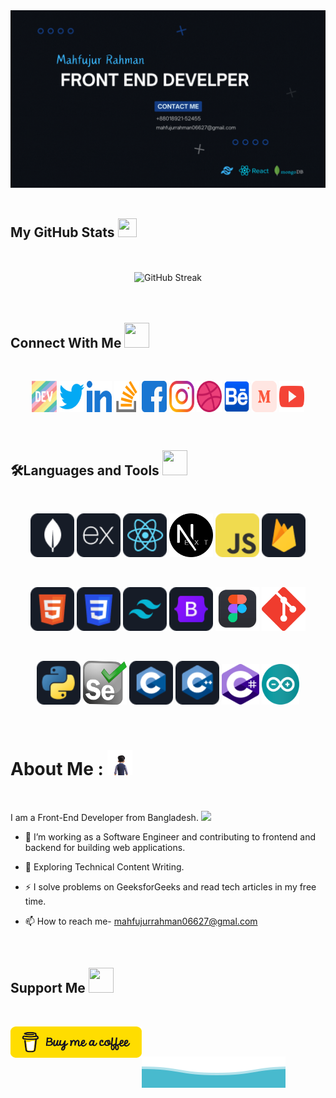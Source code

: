 <!-- Banner -->
<div id="header" align="center">
  <img src="./assets/images/Github_Banner.gif" width=""/>
</div><br>

<!-- Github Status -->
<h2>
  My GitHub Stats
  <img src='https://media1.giphy.com/media/du3J3cXyzhj75IOgvA/giphy.gif?cid=ecf05e47x2g034i9pzwtzzsd3xgg2w9nr94t4tflbbgo3008&rid=giphy.gif' width="30px" height="30px">
</h2>
<br><br>
<div align="center">
  <img src="https://github-readme-streak-stats.herokuapp.com?user=mahfuj80&theme=transparent" alt="GitHub Streak"/>
</div><br><br>

<!-- Contact With Me -->
<h2>
  Connect With Me 
  <img src = "https://media2.giphy.com/media/al7grkbrCChTAPEfyh/giphy.gif?cid=ecf05e47a0n3gi1bfqntqmob8g9aid1oyj2wr3ds3mg700bl&rid=giphy.gif" width="40px" height="40px">
</h2><br>

<p align="center">
  <!-- Dev-Community -->
    <a href="https://dev.to/mahfujurrahman" rel="noreferrer" style="text-decoration: none;">
      <img align="center" src="./assets/images/Social/devTo.svg" alt="mahfujurrahman" height="50" width="40" />
    </a>
  <!-- Twitter -->
  <a href="https://twitter.com/Mahfuj_A_A_" rel="noreferrer" style="text-decoration: none;">
    <img align="center" src="./assets/images/Social/twitter.svg" alt="twitter" height="50" width="40"/>
  </a>
  <!-- Linkedin -->
  <a href="https://www.linkedin.com/in/mahfujur-rahman-632590202/" rel="noreferrer" style="text-decoration: none;">
    <img align="center" src="./assets/images/Social/linkedin.svg" alt="Linkedin" height="50" width="40"/>
  </a>
  <!-- Stack-Overflow -->
  <a href="https://stackoverflow.com/users/19129869/mahfujur-rahman" rel="noreferrer" style="text-decoration: none;">
    <img align="center" src="./assets/images/Social/stack-overflow.svg" height="50" width="40"/>
  </a>
  <!-- Facebook -->
  <a href="https://www.facebook.com/mahfujurrahman06627" rel="noreferrer" style="text-decoration: none;">
    <img align="center" src="./assets/images/Social/facebook.svg" alt="Facebook" height="50" width="40"/>
  </a>
  <!-- Instagram -->
  <a href="https://www.instagram.com/mahfujur887" rel="noreferrer" style="text-decoration: none;">
    <img align="center" src="./assets/images/Social/instagram.svg" alt="Instagram" height="50" width="40"/>
  </a>
  <!-- Dribble -->
  <a href="https://dribbble.com/mahfujurrahman12" rel="noreferrer" style="text-decoration: none;">
    <img align="center" src="./assets/images/Social/dribbble.svg" alt="Dribble" height="50" width="40"/>
  </a>
  <!-- Behance -->
  <a href="https://www.behance.net/mahfujurrahman7" rel="noreferrer" style="text-decoration: none;">
    <img align="center" src="./assets/images/Social/behance.svg" alt="Behance" height="50" width="40"/>
  </a>
  <!-- Medium -->
  <a href="https://medium.com/@mahfujurrahman06627" rel="noreferrer" style="text-decoration: none;">
    <img align="center" src="./assets/images/Social/medium.svg" alt="Medium" height="50" width="40"/>
  </a>
  <!-- Youtube -->
  <a href="https://www.youtube.com/channel/UC9SDPdQThSsmt-otB7fYs8g" rel="noreferrer" style="text-decoration: none;">
    <img align="center" src="./assets/images/Social/youtube.svg" alt="Youtube" height="50" width="40"/>
  </a>
</p><br>

<!-- Language and Tools -->
<h2>🛠️Languages and Tools
  <img src = "https://media2.giphy.com/media/QssGEmpkyEOhBCb7e1/giphy.gif?cid=ecf05e47a0n3gi1bfqntqmob8g9aid1oyj2wr3ds3mg700bl&rid=giphy.gif" width="40px" height="40px">
</h2><br>

<p align="center">
  <!-- MongoDB -->
  <a href="https://www.mongodb.com/" rel="noreferrer" style="text-decoration: none;">
    <img src="./assets/images/icons/mongo.png" alt="mongodb" width="70" height="70"/>
  </a>
  <!-- Express -->
  <a href="https://expressjs.com" rel="noreferrer" style="text-decoration: none;">
    <img src="./assets/images/icons/express.png" alt="express" width="70" height="70"/>
  </a>
  <!-- React -->
  <a href="https://reactjs.org/" rel="noreferrer" style="text-decoration: none;">
    <img src="./assets/images/icons/react.png" alt="react" width="70" height="70"/>
  </a>
  <!-- Next_js -->
  <a href="https://nextjs.org/" rel="noreferrer" style="text-decoration: none;">
    <img src="./assets/images/icons/NextJs.png" alt="nextJs" width="70" height="70"/>
  </a>
  <!-- Java-Script -->
  <a href="https://developer.mozilla.org/en-US/docs/Web/JavaScript" rel="noreferrer" style="text-decoration: none;">
    <img src="./assets/images/icons/JavaScript.png" alt="javascript" width="70" height="70"/>
  </a>
  <!-- Firebase -->
  <a href="https://firebase.google.com/" rel="noreferrer" style="text-decoration: none;">
    <img src="./assets/images/icons/firebase.png" alt="firebase" width="70" height="70"/>
  </a>
</p><br>

<p align='center'>
  <!-- HTML -->
  <a href="https://www.w3.org/html/"  rel="noreferrer" style="text-decoration: none;">
    <img src="./assets/images/icons/HTML.png" alt="html5" width="70" height="70"/>
  </a>
  <!-- CSS -->
  <a href="https://www.w3schools.com/css/"  rel="noreferrer" style="text-decoration: none;">
    <img src="./assets/images/icons/css.png" alt="css3" width="70" height="70"/>
  </a>
  <!-- Tailwind -->
  <a href="https://tailwindcss.com/"  rel="noreferrer" style="text-decoration: none;">
    <img src="./assets/images/icons/tailwind.png" alt="tailwind" width="70" height="70"/>
  </a>
  <!-- Bootstrap -->
  <a href="https://getbootstrap.com"  rel="noreferrer" style="text-decoration: none;">
  <img src="./assets/images/icons/bootstrap.png" alt="bootstrap" width="70" height="70"/>
  </a>
  <!-- Figma -->
  <a href="https://www.figma.com/"  rel="noreferrer" style="text-decoration: none;">
    <img src="./assets/images/icons/figma.png" alt="figma" width="70" height="70"/>
  </a>
  <!-- git -->
  <a href="https://git-scm.com/"  rel="noreferrer" style="text-decoration: none;">
    <img src="./assets/images/icons/git.svg" alt="git" width="70" height="70"/>
  </a>
</p><br>

<p align='center'>
  <!-- Python -->
  <a href="https://www.python.org"  rel="noreferrer" style="text-decoration: none;">
    <img src="./assets/images/icons/python.png" alt="python" width="70" height="70"/>
  </a>
  <!-- Selenium -->
  <a href="https://www.selenium.dev"  rel="noreferrer" style="text-decoration: none;">
    <img src="./assets/images/icons/selenium.svg" alt="selenium" width="70" height="70"/>
  </a>
  <!-- C -->
  <a href="https://www.cprogramming.com/"  rel="noreferrer" style="text-decoration: none;">
    <img src="./assets/images/icons/c.png" alt="c" width="70" height="70"/>
  </a>
  <!-- C++ -->
  <a href="https://www.w3schools.com/cpp/"  rel="noreferrer" style="text-decoration: none;">
    <img src="./assets/images/icons/cpp.png" alt="cpp" width="70" height="70"/>
  </a>
  <!-- C# -->
  <a href="https://www.w3schools.com/cs/"  rel="noreferrer" style="text-decoration: none;">
    <img src="./assets/images/icons/C_sharp.png" alt="csharp" width="60" height="65"/>
  </a>
  <!-- arduino -->
  <a href="https://www.arduino.cc/"  rel="noreferrer" style="text-decoration: none;">
    <img src="./assets/images/icons/arduino.png" alt="arduino" width="60" height="65"/>
  </a>
</p><br>

<!-- About Me -->
<h1>About Me :
  <img src = "./assets/images/AboutMe.gif" width="40px" height="40px">
</h1><br>
<p>I am a Front-End Developer from Bangladesh. <img src="https://media.giphy.com/media/WUlplcMpOCEmTGBtBW/giphy.gif" width="30" inline/></p>

- 🔭 I’m working as a Software Engineer and contributing to frontend and backend for building web applications.

- 🌱 Exploring Technical Content Writing.

- ⚡ I solve problems on GeeksforGeeks and read tech articles in my free time.

- 📫 How to reach me- mahfujurrahman06627@gmal.com

<br>
<!-- Support Me -->
<h2>
  Support Me 
  <img src = "https://media2.giphy.com/media/RJgjFf46V4KVa1l42A/giphy.gif?cid=ecf05e47a0n3gi1bfqntqmob8g9aid1oyj2wr3ds3mg700bl&rid=giphy.gif" width="40px" height="40px">
</h2><br>
<p>
  <a href="https://www.buymeacoffee.com/mahfuj80">
    <img align="left" src="./assets/images/buy-me-a-coffee.png" height="50" width="210" alt="Coffee_Mug"/>
  </a>
</p><br><br>
<!-- Waves -->

![Waves](./assets/images/wave.svg)

<!-- ### ✍️ Blog Posts : -->

<!-- BLOG-POST-LIST:START -->
<!-- BLOG-POST-LIST:END -->
